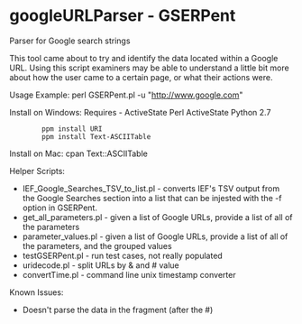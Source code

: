 # googleURLParser - GSERPent

Parser for Google search strings

This tool came about to try and identify the data located within a Google URL.
Using this script examiners may be able to understand a little bit more about how the user came to a certain page, or what their actions were. 

Usage Example:
perl GSERPent.pl -u "http://www.google.com"


Install on Windows:
Requires -  ActiveState Perl
            ActiveState Python 2.7

            ppm install URI
            ppm install Text-ASCIITable

Install on Mac:
cpan Text::ASCIITable

Helper Scripts:
* IEF_Google_Searches_TSV_to_list.pl - converts IEF's TSV output from the Google Searches section into a list that can be injested with the -f option in GSERPent.
* get_all_parameters.pl - given a list of Google URLs, provide a list of all of the parameters
* parameter_values.pl - given a list of Google URLs, provide a list of all of the parameters, and the grouped values
* testGSERPent.pl - run test cases, not really populated
* uridecode.pl - split URLs by & and # value
* convertTime.pl - command line unix timestamp converter


Known Issues: 
* Doesn't parse the data in the fragment (after the #)
